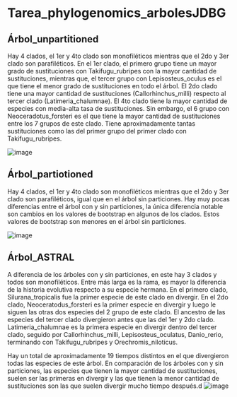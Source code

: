 # Tarea_phylogenomics_arbolesJDBG
## Árbol_unpartitioned
Hay 4 clados, el 1er y 4to clado son monofiléticos mientras que el 2do y 3er clado son parafiléticos. En el 1er clado, el primero grupo tiene un mayor grado de sustituciones con Takifugu_rubripes con la mayor cantidad de sustituciones, mientras que, el tercer grupo con Lepisosteus_oculus es el que tiene el menor grado de sustituciones en todo el árbol. El 2do clado tiene una mayor cantidad de sustituciones (Callorhinchus_milli) respecto al tercer clado (Latimeria_chalumnae). El 4to clado tiene la mayor cantidad de especies con media-alta tasa de sustituciones. Sin embargo, el 6 grupo con Neoceradotus_forsteri es el que tiene la mayor cantidad de sustituciones entre los 7 grupos de este clado. Tiene aproximadamente tantas sustituciones como las del primer grupo del primer clado con Takifugu_rubripes. 

![image](https://github.com/Espartano210/Tarea_phylogenomicsarbolesJDBG/assets/130587993/a864aec9-5c25-4b44-85c3-143134898966)

## Árbol_partiotioned
Hay 4 clados, el 1er y 4to clado son monofiléticos mientras que el 2do y 3er clado son parafiléticos, igual que en el árbol sin particiones. Hay muy pocas diferencias entre el árbol con y sin particiones, la única diferencia notable son cambios en los valores de bootstrap en algunos de los clados. Estos valores de bootstrap son menores en el árbol sin particiones.  

![image](https://github.com/Espartano210/Tarea_phylogenomicsarbolesJDBG/assets/130587993/e45a4ffb-c2ec-43b9-b9a7-5a867e801be6)

## Árbol_ASTRAL
A diferencia de los árboles con y sin particiones, en este hay 3 clados y todos son monofiléticos. Entre más larga es la rama, es mayor la diferencia de la historia evolutiva respecto a su especie hermana. En el primero clado, Silurana_tropicalis fue la primer especie de este clado en divergir.
En el 2do clado, Neoceratodus_forsteri es la primer especie en divergir y luego le siguen las otras dos especies del 2 grupo de este clado.
El ancestro de las especies del tercer clado divergieron antes que las del 1er y 2do clado. Latimeria_chalumnae es la primera especie en divergir dentro del tercer clado, seguido por Callorhinchus_milli, Lepisosteus_oculatus, Danio_rerio, terminando con Takifugu_rubripes y Orechromis_niloticus.

Hay un total de aproximadamente 19 tiempos distintos en el que divergieron todas las especies de este árbol. En comparación de los árboles con y sin particiones, las especies que tienen la mayor cantidad de sustituciones, suelen ser las primeras en divergir y las que tienen la menor cantidad de sustituciones son las que suelen divergir mucho tiempo después.d
![image](https://github.com/Espartano210/Tarea_phylogenomicsarbolesJDBG/assets/130587993/8e1e4b63-c40d-4d53-810b-d631a4113398)
